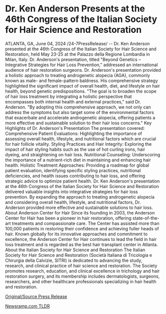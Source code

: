 # Dr. Ken Anderson Presents at the 46th Congress of the Italian Society for Hair Science and Restoration

ATLANTA, GA, June 04, 2024 /24-7PressRelease/ -- Dr. Ken Anderson presented at the 46th Congress of the Italian Society for Hair Science and Restoration, held May 23-25 at the Palazzo della Regione Lombardia in Milan, Italy. Dr. Anderson's presentation, titled "Beyond Genetics – Integrative Strategies for Hair Loss Prevention," addressed an international audience of hair restoration surgeons.  Dr. Anderson's presentation provided a holistic approach to treating androgenetic alopecia (AGA), commonly known as male- and female-pattern baldness. His comprehensive strategy highlighted the significant impact of overall health, diet, and lifestyle on hair health, beyond genetic predispositions.  "The goal is to broaden the scope of hair loss treatment by integrating a holistic perspective that encompasses both internal health and external practices," said Dr. Anderson. "By adopting this comprehensive approach, we not only can address the symptoms but also target some of the environmental factors that exacerbate and accelerate androgenetic alopecia, offering patients a more effective and sustainable solution to their hair loss concerns."  Key Highlights of Dr. Anderson's Presentation  The presentation covered:  Comprehensive Patient Evaluations: Highlighting the importance of assessing overall health, lifestyle, and nutritional factors which are crucial for hair follicle vitality.  Styling Practices and Hair Integrity: Exploring the impact of hair styling habits such as the use of hot curling irons, hair dyeing, and straightening on hair loss.  Nutritional Counseling: Underscoring the importance of a nutrient-rich diet in maintaining and enhancing hair health.  Holistic Treatment Approaches: Providing a roadmap for global patient evaluation, identifying specific styling practices, nutritional deficiencies, and health issues contributing to hair loss, and offering strategic advice to optimize patient health.  Dr. Ken Anderson's presentation at the 46th Congress of the Italian Society for Hair Science and Restoration delivered valuable insights into integrative strategies for hair loss prevention. By expanding the approach to treating androgenetic alopecia and considering overall health, lifestyle, and nutritional factors, Dr. Anderson provided more effective and sustainable solutions to hair loss.  About Anderson Center for Hair  Since its founding in 2003, the Anderson Center for Hair has been a pioneer in hair restoration, offering state-of-the-art treatments and compassionate care. The Center has assisted more than 100,000 patients in restoring their confidence and achieving fuller heads of hair. Known globally for its innovative approaches and commitment to excellence, the Anderson Center for Hair continues to lead the field in hair loss treatment and is regarded as the best hair transplant center in Atlanta.  About the Italian Society for Hair Science and Restoration  The Italian Society for Hair Science and Restoration (Società Italiana di Tricologia e Chirurgia della Calvizie, SITRI) is dedicated to advancing the study, research, and clinical practice of hair science and restoration. The Society promotes research, education, and clinical excellence in trichology and hair restoration surgery, and its membership includes dermatologists, surgeons, researchers, and other healthcare professionals specializing in hair health and restoration. 

[Original/Source Press Release](https://www.24-7pressrelease.com/press-release/511417/dr-ken-anderson-presents-at-the-46th-congress-of-the-italian-society-for-hair-science-and-restoration) 

[Newsramp.com TLDR](https://newsramp.com/None) 